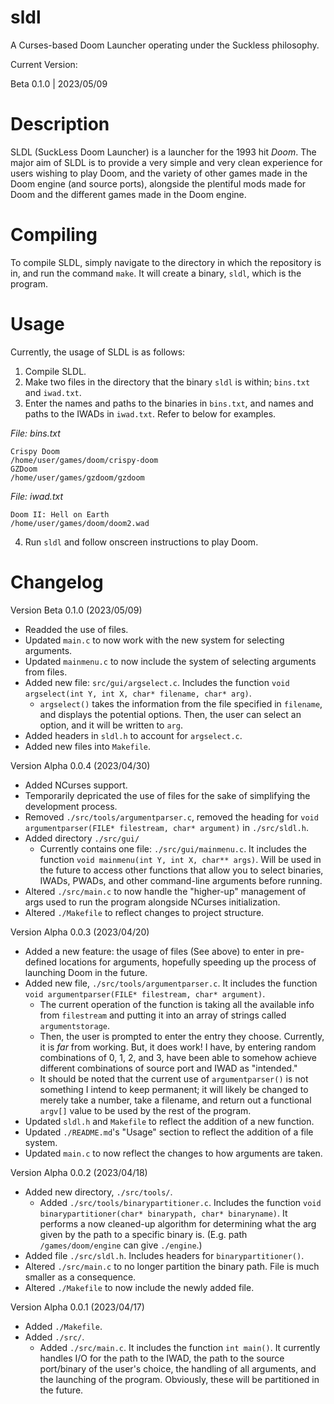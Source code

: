# sldl
A Curses-based Doom Launcher operating under the Suckless philosophy.

Current Version:

Beta 0.1.0 | 2023/05/09


# Description

  SLDL (SuckLess Doom Launcher) is a launcher for the 1993 hit *Doom*. The major aim of SLDL is to provide a very simple and very clean experience for users wishing to play Doom, and the variety of other games made in the Doom engine (and source ports), alongside the plentiful mods made for Doom and the different games made in the Doom engine.


# Compiling

  To compile SLDL, simply navigate to the directory in which the repository is in, and run the command ``make``. It will create a binary, ``sldl``, which is the program.


# Usage

  Currently, the usage of SLDL is as follows:

  1)  Compile SLDL.
  2)  Make two files in the directory that the binary ``sldl`` is within; ``bins.txt`` and ``iwad.txt``.
  3)  Enter the names and paths to the binaries in ``bins.txt``, and names and paths to the IWADs in ``iwad.txt``. Refer to below for examples.

  *File: bins.txt*
  ```
  Crispy Doom
  /home/user/games/doom/crispy-doom
  GZDoom
  /home/user/games/gzdoom/gzdoom
  ```

  *File: iwad.txt*
  ```
  Doom II: Hell on Earth
  /home/user/games/doom/doom2.wad
  ```

  4) Run ``sldl`` and follow onscreen instructions to play Doom.


# Changelog

  Version Beta 0.1.0 (2023/05/09)
  - Readded the use of files.
  - Updated ``main.c`` to now work with the new system for selecting arguments.
  - Updated ``mainmenu.c`` to now include the system of selecting arguments from files.
  - Added new file: ``src/gui/argselect.c``. Includes the function ``void argselect(int Y, int X, char* filename, char* arg)``.
    - ``argselect()`` takes the information from the file specified in ``filename``, and displays the potential options. Then, the user can select an option, and it will be written to ``arg``.
  - Added headers in ``sldl.h`` to account for ``argselect.c``.
  - Added new files into ``Makefile``.

  Version Alpha 0.0.4 (2023/04/30)
  - Added NCurses support.
  - Temporarily depricated the use of files for the sake of simplifying the development process.
  - Removed ``./src/tools/argumentparser.c``, removed the heading for ``void argumentparser(FILE* filestream, char* argument)`` in ``./src/sldl.h``.
  - Added directory ``./src/gui/``
    - Currently contains one file: ``./src/gui/mainmenu.c``. It includes the function ``void mainmenu(int Y, int X, char** args)``. Will be used in the future to access other functions that allow you to select binaries, IWADs, PWADs, and other command-line arguments before running.
  - Altered ``./src/main.c`` to now handle the "higher-up" management of args used to run the program alongside NCurses initialization.
  - Altered ``./Makefile`` to reflect changes to project structure.

  Version Alpha 0.0.3 (2023/04/20)
  - Added a new feature: the usage of files (See above) to enter in pre-defined locations for arguments, hopefully speeding up the process of launching Doom in the future.
  - Added new file, ``./src/tools/argumentparser.c``. It includes the function ``void argumentparser(FILE* filestream, char* argument)``.
    - The current operation of the function is taking all the available info from ``filestream`` and putting it into an array of strings called ``argumentstorage``.
    - Then, the user is prompted to enter the entry they choose. Currently, it is *far* from working. But, it does work! I have, by entering random combinations of 0, 1, 2, and 3, have been able to somehow achieve different combinations of source port and IWAD as "intended."
    - It should be noted that the current use of ``argumentparser()`` is not something I intend to keep permanent; it will likely be changed to merely take a number, take a filename, and return out a functional ``argv[]`` value to be used by the rest of the program.
  - Updated ``sldl.h`` and ``Makefile`` to reflect the addition of a new function.
  - Updated ``./README.md``'s "Usage" section to reflect the addition of a file system.
  - Updated ``main.c`` to now reflect the changes to how arguments are taken.

  Version Alpha 0.0.2 (2023/04/18)
  - Added new directory, ``./src/tools/``.
    - Added ``./src/tools/binarypartitioner.c``. Includes the function ``void binarypartitioner(char* binarypath, char* binaryname)``. It performs a now cleaned-up algorithm for determining what the arg given by the path to a specific binary is. (E.g. path ``/games/doom/engine`` can give ``./engine``.)
  - Added file ``./src/sldl.h``. Includes headers for ``binarypartitioner()``.
  - Altered ``./src/main.c`` to no longer partition the binary path. File is much smaller as a consequence.
  - Altered ``./Makefile`` to now include the newly added file.

  Version Alpha 0.0.1 (2023/04/17)
  - Added ``./Makefile``.
  - Added ``./src/``.
    - Added ``./src/main.c``. It includes the function ``int main()``. It currently handles I/O for the path to the IWAD, the path to the source port/binary of the user's choice, the handling of all arguments, and the launching of the program. Obviously, these will be partitioned in the future.